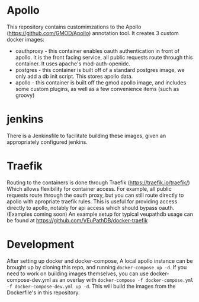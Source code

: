 # Apollo

This repository contains customimzations to the Apollo (https://github.com/GMOD/Apollo) annotation tool.  It creates 3 custom docker images:

* oauthproxy - this container enables oauth authentication in front of apollo.  It is the front facing service, all public requests route through this container.  It uses apache's mod-auth-openidc.
* postgres - this container is built off of a standard postgres image, we only add a db init script.  This stores apollo data.
* apollo - this container is built off the gmod apollo image, and includes some custom plugins, as well as a few convenience items (such as groovy)

# jenkins
There is a Jenkinsfile to facilitate building these images, given an appropriately configured jenkins.

# Traefik
Routing to the containers is done through Traefik (https://traefik.io/traefik/) Which allows flexibility for container access.  For example, all public requests route through the oauth proxy, but you can still route directly to apollo with apropriate traefik rules.  This is useful for providing access directly to apollo, notably for api access which should bypass oauth. (Examples coming soon)  An example setup for typical veupathdb usage can be found at https://github.com/VEuPathDB/docker-traefik

# Development
After setting up docker and docker-compose, A local apollo instance can be brought up by cloning this repo, and running `docker-compose up -d`.  If you need to work on building images themselves, you can use docker-compose-dev.yml as an overlay with `docker-compose -f docker-compose.yml -f docker-compose-dev.yml up -d`.  This will build the images from the Dockerfile's in this repository.
